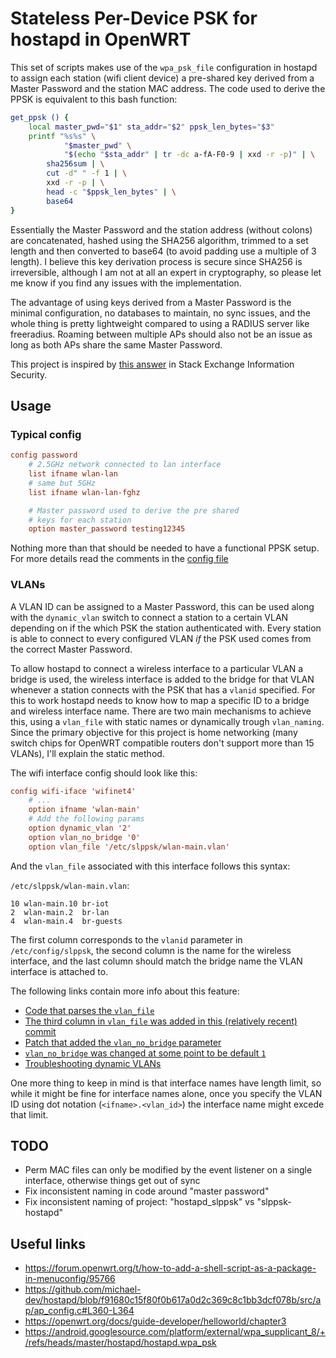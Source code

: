 # Stateless Per-Device PSK for hostapd in OpenWRT

This set of scripts makes use of the `wpa_psk_file` configuration
in hostapd to assign each station (wifi client device) a pre-shared
key derived from a Master Password and the station MAC address. The
code used to derive the PPSK is equivalent to this bash function:

```bash
get_ppsk () {
    local master_pwd="$1" sta_addr="$2" ppsk_len_bytes="$3"
    printf "%s%s" \
            "$master_pwd" \
            "$(echo "$sta_addr" | tr -dc a-fA-F0-9 | xxd -r -p)" | \
        sha256sum | \
        cut -d" " -f 1 | \
        xxd -r -p | \
        head -c "$ppsk_len_bytes" | \
        base64
}
```

Essentially the Master Password and the station address (without
colons) are concatenated, hashed using the SHA256 algorithm,
trimmed to a set length and then converted to base64 (to avoid
padding use a multiple of 3 length). I believe this key derivation
process is secure since SHA256 is irreversible, although I am not
at all an expert in cryptography, so please let me know if you find
any issues with the implementation.

The advantage of using keys derived from a Master Password is the
minimal configuration, no databases to maintain, no sync issues, and
the whole thing is pretty lightweight compared to using a RADIUS server
like freeradius. Roaming between multiple APs should also not be an
issue as long as both APs share the same Master Password.

This project is inspired by
[this answer](https://security.stackexchange.com/a/266499/193181)
in Stack Exchange Information Security.

## Usage

### Typical config

```conf
config password
    # 2.5GHz network connected to lan interface
    list ifname wlan-lan
    # same but 5GHz
    list ifname wlan-lan-fghz

    # Master password used to derive the pre shared
    # keys for each station
    option master_password testing12345
```

Nothing more than that should be needed to have a functional PPSK
setup. For more details read the comments in the
[config file](./files/etc/config/slppsk)

### VLANs

A VLAN ID can be assigned to a Master Password, this can be used
along with the `dynamic_vlan` switch to connect a station to a certain
VLAN depending on if the which PSK the station authenticated with.
Every station is able to connect to every configured VLAN _if_ the PSK
used comes from the correct Master Password.

To allow hostapd to connect a wireless interface to a particular
VLAN a bridge is used, the wireless interface is added to
the bridge for that VLAN whenever a station connects with
the PSK that has a `vlanid` specified. For this to work
hostapd needs to know how to map a specific ID to a bridge
and wireless interface name. There are two main mechanisms to
achieve this, using a `vlan_file` with static names or
dynamically trough `vlan_naming`. Since the primary objective
for this project is home networking (many switch chips for OpenWRT
compatible routers don't support more than 15 VLANs), I'll
explain the static method.

The wifi interface config should look like this:

```conf
config wifi-iface 'wifinet4'
    # ...
    option ifname 'wlan-main'
    # Add the following params
    option dynamic_vlan '2'
    option vlan_no_bridge '0'
    option vlan_file '/etc/slppsk/wlan-main.vlan'
```

And the `vlan_file` associated with this interface follows this
syntax:

`/etc/slppsk/wlan-main.vlan`:

```text
10 wlan-main.10 br-iot
2  wlan-main.2  br-lan
4  wlan-main.4  br-guests
```

The first column corresponds to the `vlanid` parameter in
`/etc/config/slppsk`, the second column is the name for the
wireless interface, and the last column should match the bridge
name the VLAN interface is attached to.

The following links contain more info about this feature:

* [Code that parses the `vlan_file`](https://w1.fi/cgit/hostap/tree/hostapd/config_file.c?id=4d663233e64f639998aab31195ab7c819164019c#n36)
* [The third column in `vlan_file` was added in this (relatively recent) commit](https://w1.fi/cgit/hostap/commit/?id=4d663233e64f639998aab31195ab7c819164019c)
* [Patch that added the `vlan_no_bridge` parameter](https://github.com/openwrt/openwrt/blob/openwrt-21.02/package/network/services/hostapd/patches/710-vlan_no_bridge.patch)
* [`vlan_no_bridge` was changed at some point to be default `1`](https://github.com/openwrt/openwrt/issues/9944)
* [Troubleshooting dynamic VLANs](https://openwrt.org/docs/guide-user/network/wifi/wireless.security.8021x#how_it_workstroubleshooting)

One more thing to keep in mind is that interface names have length
limit, so while it might be fine for interface names alone,
once you specify the VLAN ID using dot notation (`<ifname>.<vlan_id>`)
the interface name might excede that limit.

## TODO

* Perm MAC files can only be modified by the event listener on a single interface, otherwise things get out of sync
* Fix inconsistent naming in code around "master password"
* Fix inconsistent naming of project: "hostapd_slppsk" vs "slppsk-hostapd"

## Useful links

* https://forum.openwrt.org/t/how-to-add-a-shell-script-as-a-package-in-menuconfig/95766
* https://github.com/michael-dev/hostapd/blob/f91680c15f80f0b617a0d2c369c8c1bb3dcf078b/src/ap/ap_config.c#L360-L364
* https://openwrt.org/docs/guide-developer/helloworld/chapter3
* https://android.googlesource.com/platform/external/wpa_supplicant_8/+/refs/heads/master/hostapd/hostapd.wpa_psk
